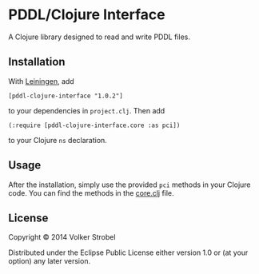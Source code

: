 # PDDL/Clojure Interface

A Clojure library designed to read and write PDDL files.

## Installation

With [Leiningen](leiningen.org), add 
```
[pddl-clojure-interface "1.0.2"]
```
to your dependencies in `project.clj`. Then add

```
(:require [pddl-clojure-interface.core :as pci])
```
to your Clojure `ns` declaration.

## Usage

After the installation, simply use the provided `pci` methods in your
Clojure code. You can find the methods in the [core.clj](https://github.com/Pold87/pddl-clojure-interface/blob/master/src/pddl_clojure_interface/core.clj) file. 

## License

Copyright © 2014 Volker Strobel

Distributed under the Eclipse Public License either version 1.0 or (at
your option) any later version.
